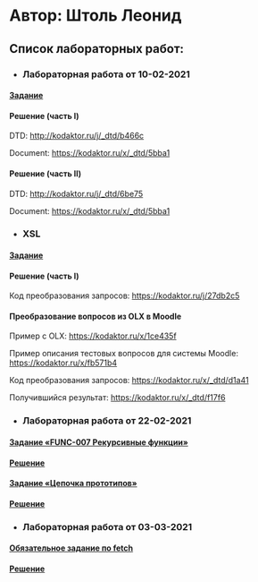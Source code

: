 # Автор: Штоль Леонид

## Список лабораторных работ:

* ### Лабораторная работа от 10-02-2021

#### [Задание](https://kodaktor.ru/g/xml_intro)
#### Решение (часть I)
DTD: http://kodaktor.ru/j/_dtd/b466c

Document: https://kodaktor.ru/x/_dtd/5bba1

#### Решение (часть II)
DTD: http://kodaktor.ru/j/_dtd/6be75

Document: https://kodaktor.ru/x/_dtd/5bba1

* ### XSL

#### [Задание](https://kodaktor.ru/g/xsl_intro)

#### Решение (часть I)

Код преобразования запросов: https://kodaktor.ru/j/27db2c5

#### Преобразование вопросов из OLX в Moodle

Пример с OLX: https://kodaktor.ru/x/1ce435f

Пример описания тестовых вопросов для системы Moodle: https://kodaktor.ru/x/fb571b4

Код преобразования запросов: https://kodaktor.ru/x/_dtd/d1a41

Получившийся результат: https://kodaktor.ru/x/_dtd/f17f6

* ### Лабораторная работа от 22-02-2021

#### [Задание «FUNC-007 Рекурсивные функции»](https://kodaktor.ru/func_007)
#### [Решение](https://kodaktor.ru/g/_func_cd448)

#### [Задание «Цепочка прототипов»](https://kodaktor.ru/g/proto_chain)
#### [Решение](https://kodaktor.ru/g/52b93ef)

* ### Лабораторная работа от 03-03-2021

#### [Обязательное задание по fetch](https://kodaktor.ru/async_tasks)
#### [Решение](https://kodaktor.ru/g/_async_tasks_bcfa6)
